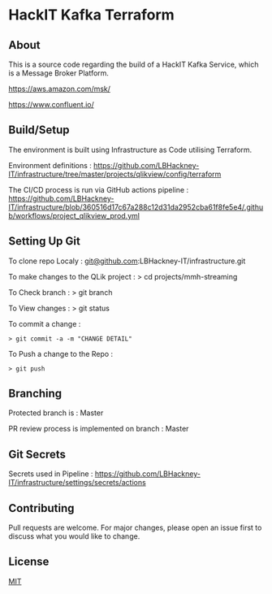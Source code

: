 # HackIT Kafka Terraform

## About

This is a source code regarding the build of a HackIT Kafka Service, which is a Message Broker Platform.

https://aws.amazon.com/msk/

https://www.confluent.io/

## Build/Setup

The environment is built using Infrastructure as Code utilising Terraform.  

Environment definitions : https://github.com/LBHackney-IT/infrastructure/tree/master/projects/qlikview/config/terraform

The CI/CD process is run via GitHub actions pipeline :  https://github.com/LBHackney-IT/infrastructure/blob/360516d17c67a288c12d31da2952cba61f8fe5e4/.github/workflows/project_qlikview_prod.yml

## Setting Up Git

To clone repo Localy : git@github.com:LBHackney-IT/infrastructure.git

To make changes to the QLik project :
    > cd projects/mmh-streaming
 
To Check branch :
    > git branch

To View changes :
    > git status 
    
To commit a change :

    > git commit -a -m "CHANGE DETAIL"

To Push a change to the Repo :

    > git push 

## Branching

Protected branch is : Master

PR review process is implemented on branch : Master

## Git Secrets

Secrets used in Pipeline : https://github.com/LBHackney-IT/infrastructure/settings/secrets/actions

## Contributing
Pull requests are welcome. For major changes, please open an issue first to discuss what you would like to change.

## License
[MIT](https://choosealicense.com/licenses/mit/)
